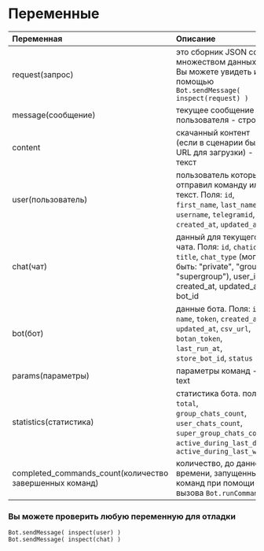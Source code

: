 # Переменные

| Переменная | Описание |
| :--- | :--- |
| request(запрос) | это сборник JSON со множеством данных . Вы можете увидеть их с помощью `Bot.sendMessage( inspect(request) )` |
| message(сообщение) | текущее сообщение от пользователя - строка |
| content | скачанный контент \(если в сценарии был URL для загрузки\) - текст |
| user(пользователь) | пользователь который отправил команду или текст. Поля: `id`, `first_name`, `last_name`, `username`, `telegramid`, `created_at`, `updated_at` |
| chat(чат) | данный для текущего чата. Поля: `id`, `chatid`, `title`, `chat_type` \(могут быть: "private", "group", "supergroup"\), user\_id, created\_at, updated\_at, bot\_id |
| bot(бот) | данные бота. Поля: `id`, `name`, `token`, `created_at`, `updated_at`, `csv_url`, `botan_token`, `last_run_at`, `store_bot_id`, `status` |
| params(параметры) | параметры команд - text |
| statistics(статистика) | статистика бота. поля: `total`, `group_chats_count`, `user_chats_count`, `super_group_chats_count`, `active_during_last_day`, `active_during_last_week` |
| completed\_commands\_count(количество завершенных команд) | количество, до данного времени, запущенных команд при помощи вызова `Bot.runCommand` |

### Вы можете проверить любую переменную для отладки

```text
Bot.sendMessage( inspect(user) )
Bot.sendMessage( inspect(chat) )
```


